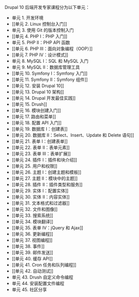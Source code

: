 Drupal 10 后端开发专家课程分为以下单元：

- 单元 1. 开发环境
- [[单元 2. Linux 控制台入门]]
- 单元 3. 使用 Git 的版本控制入门
- [[单元 4. PHP I：PHP 入门]]
- 单元 5. PHP II：PHP API 函数
- [[单元 6. PHP III：面向对象编程（OOP）]]
- [[单元 7. PHP IV：设计模式]]
- 单元 8. MySQL I：SQL 和 MySQL 入门
- 单元 9. MySQL II：数据库管理工具
- [[单元 10. Symfony I：Symfony 入门]]
- [[单元 11. Symfony II：Symfony 组件]]
- [[单元 12. 安装 Drupal 10]]
- [[单元 13. Drupal 10 架构]]
- [[单元 14. Drupal 开发最佳实践]]
- [[单元 15. Drush]]
- [[单元 16. 模块创建入门]]
- [[单元 17. 路由和菜单]]
- [[单元 18. 配置 API 入门]]
- [[单元 19. 数据库 I：创建表]]
- [[单元 20. 数据库 II：Select、Insert、Update 和 Delete 语句]]
- [[单元 21. 表单 I：创建表单]]
- [[单元 22. 表单 II：表单元素]]
- [[单元 23. 表单 III：表单扩展]]
- [[单元 24. 插件 I：插件和块介绍]]
- [[单元 25. 用户和权限]]
- [[单元 26. 主题 I：创建主题和模板]]
- [[单元 27. 主题 II：模块中的主题]]
- [[单元 28. 插件 II：插件类型和服务]]
- [[单元 29. 实体 I：配置实体]]
- [[单元 30. 实体 II：内容实体]]
- [[单元 31. 文本格式和过滤器]]
- [[单元 32. 文件和图像]]
- [[单元 33. 搜索系统]]
- [[单元 34. 模块翻译]]
- [[单元 35. 表单 IV：jQuery 和 Ajax]]
- [[单元 36. 更新编程]]
- [[单元 37. 视图编程]]
- [[单元 38. 事件]]
- [[单元 39. 邮件发送]]
- [[单元 40. 缓存 API]]
- [[单元 41. Cron 任务和队列编程]]
- [[单元 42. 自动测试]]
- 单元 43. Drush 自定义命令编程
- 单元 44. 安装配置文件编程
- 单元 45. 社区分享